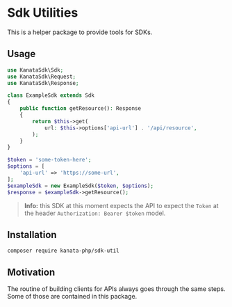
# Sdk Utilities

This is a helper package to provide tools for SDKs.

## Usage

```php
use KanataSdk\Sdk;
use KanataSdk\Request;
use KanataSdk\Response;

class ExampleSdk extends Sdk
{
    public function getResource(): Response
    {
        return $this->get(
            url: $this->options['api-url'] . '/api/resource',
        );
    }
}

$token = 'some-token-here';
$options = [
    'api-url' => 'https://some-url',
];
$exampleSdk = new ExampleSdk($token, $options);
$response = $exampleSdk->getResource();
```

> **Info:** this SDK at this moment expects the API to expect the `Token` at the header `Authorization: Bearer $token` model.

## Installation

```shell
composer require kanata-php/sdk-util
```

## Motivation

The routine of building clients for APIs always goes through the same steps. Some of those are contained in this package.
